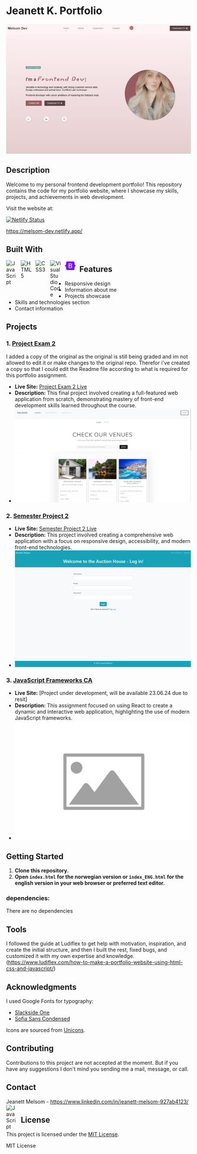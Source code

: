 # Jeanett K. Portfolio

![image](/assets/images/ReadmeScreenshot.png)

## Description

Welcome to my personal frontend development portfolio! This repository contains the code for my portfolio website, where I showcase my skills, projects, and achievements in web development.

Visit the website at:

[![Netlify Status](https://api.netlify.com/api/v1/badges/0c2f7d41-20b8-4278-b2e1-51b879798944/deploy-status)](https://app.netlify.com/sites/melsom-dev/deploys)

https://melsom-dev.netlify.app/

## Built With

<img align="left" alt="JavaScript" width="30px" style="padding-right:10px;" src="https://cdn.jsdelivr.net/gh/devicons/devicon/icons/javascript/javascript-original.svg"/>

<img align="left" alt="HTML5" width="30px" style="padding-right:10px;" src="https://cdn.jsdelivr.net/gh/devicons/devicon/icons/html5/html5-plain-wordmark.svg"/>
          
<img align="left" alt="CSS3" width="30px" style="padding-right:10px;" src="https://cdn.jsdelivr.net/gh/devicons/devicon/icons/css3/css3-plain-wordmark.svg"/>

<img align="left" alt="Visual Studio Code" width="30px" style="padding-right:10px;" src="https://cdn.jsdelivr.net/gh/devicons/devicon/icons/vscode/vscode-original-wordmark.svg"/>

<img align="left" alt="Bootstrap" width="30px" style="padding-right:10px;" src="https://raw.githubusercontent.com/devicons/devicon/v2.16.0/icons/bootstrap/bootstrap-original.svg"/>

##

## Features

- Responsive design
- Information about me
- Projects showcase
- Skills and technologies section
- Contact information

## Projects

### 1. [Project Exam 2](https://github.com/JeanettKM/JeanettKM_Eksamen_FD-Copy)

I added a copy of the original as the original is still being graded and im not allowed to edit it or make changes to the original repo. Therefor i've created a copy so that I could edit the Readme file according to what is required for this portfolio assignment.

- **Live Site:** [Project Exam 2 Live](https://6653af49c52172d43cce1d71--stately-cuchufli-699834.netlify.app/)
- **Description:** This final project involved creating a full-featured web application from scratch, demonstrating mastery of front-end development skills learned throughout the course.
- ![Project Exam 2 Screenshot](/assets/images/HolidazeScreenshot.png)

### 2. [Semester Project 2](https://github.com/JeanettKM/Semester_Project_2_JKM)

- **Live Site:** [Semester Project 2 Live](https://semesterproject2jkm.netlify.app/)
- **Description:** This project involved creating a comprehensive web application with a focus on responsive design, accessibility, and modern front-end technologies.
- ![Semester Project 2 Screenshot](/assets/images/SemesterProject2Screenshot.png)

### 3. [JavaScript Frameworks CA](https://github.com/JeanettKM/React-assignment-3)

- **Live Site:** [Project under development, will be available 23.06.24 due to resit]
- **Description:** This assignment focused on using React to create a dynamic and interactive web application, highlighting the use of modern JavaScript frameworks.
- ![JavaScript Frameworks CA Screenshot](/assets/images/PlaceholderIMG.svg)

## Getting Started

1. **Clone this repository.**
2. **Open `index.html` for the norwegian version or `index_ENG.html` for the english version in your web browser or preferred text editor.**

### dependencies:

There are no dependencies

## Tools

I followed the guide at Ludiflex to get help with motivation, inspiration, and create the initial structure, and then I built the rest, fixed bugs, and customized it with my own expertise and knowledge.
(https://www.ludiflex.com/how-to-make-a-portfolio-website-using-html-css-and-javascript/)

## Acknowledgments

I used Google Fonts for typography:

- [Slackside One](https://fonts.google.com/specimen/Slackside+One?query=slackside)
- [Sofia Sans Condensed](https://fonts.google.com/specimen/Sofia+Sans+Condensed?query=Sofia+san)

Icons are sourced from [Unicons](https://unicons.iconscout.com/release/v4.0.8/css/line.css).

## Contributing

Contributions to this project are not accepted at the moment. But if you have any suggestions I don't mind you sending me a mail, message, or call.

## Contact

Jeanett Melsom - https://www.linkedin.com/in/jeanett-melsom-927ab4123/
<img align="left" alt="JavaScript" width="30px" style="padding-right:10px;" src="https://cdn.jsdelivr.net/gh/devicons/devicon/icons/linkedin/linkedin-original.svg" />

## License

This project is licensed under the [MIT License](LICENSE).

MIT License

